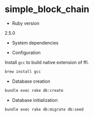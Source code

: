 # simple_block_chain

* Ruby version

2.5.0

* System dependencies

* Configuration

Install `gcc` to build native extension of ffi.

```bash
brew install gcc
```
* Database creation

```bash
bundle exec rake db:create
```

* Database initialization

```bash
bundle exec rake db:migrate db:seed
```
